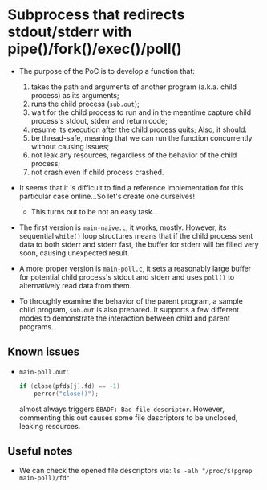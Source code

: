 # Subprocess that redirects stdout/stderr with pipe()/fork()/exec()/poll()

* The purpose of the PoC is to develop a function that:
  1. takes the path and arguments of another program (a.k.a. child process)
  as its arguments;
  1. runs the child process (`sub.out`);
  1. wait for the child process to run and in the meantime capture child
  process's stdout, stderr and return code;
  1. resume its execution after the child process quits;
  Also, it should:
  1. be thread-safe, meaning that we can run the function concurrently
  without causing issues;
  1. not leak any resources, regardless of the behavior of the child
  process;
  1. not crash even if child process crashed.

* It seems that it is difficult to find a reference implementation for this
particular case online...So let's create one ourselves!
  * This turns out to be not an easy task...


* The first version is `main-naive.c`, it works, mostly. However, its
sequential `while()` loop structures means that if the child process
sent data to both stderr and stderr fast, the buffer for stderr will be filled
very soon, causing unexpected result.

* A more proper version is `main-poll.c`, it sets a reasonably large buffer
for potential child process's stdout and stderr and uses `poll()` to
alternatively read data from them.

* To throughly examine the behavior of the parent program, a sample child
program, `sub.out` is also prepared. It supports a few different modes
to demonstrate the interaction between child and parent programs.


## Known issues

* `main-poll.out`: 
  ```C
  if (close(pfds[j].fd) == -1)
      perror("close()");
  ```
  almost always triggers `EBADF: Bad file descriptor`. However, commenting this
  out causes some file descriptors to be unclosed, leaking resources.

## Useful notes

* We can check the opened file descriptors via: `ls -alh "/proc/$(pgrep main-poll)/fd"`